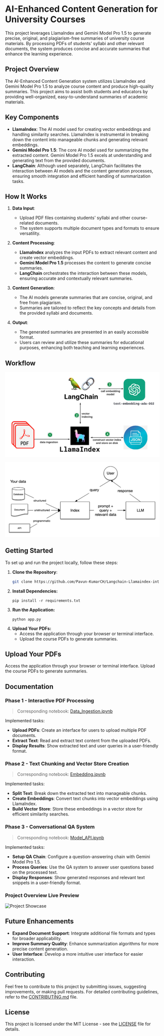 # AI-Enhanced Content Generation for University Courses

This project leverages LlamaIndex and Gemini Model Pro 1.5 to generate precise, original, and plagiarism-free summaries of university course materials. By processing PDFs of students' syllabi and other relevant documents, the system produces concise and accurate summaries that enhance the learning experience.

## Project Overview

The AI-Enhanced Content Generation system utilizes LlamaIndex and Gemini Model Pro 1.5 to analyze course content and produce high-quality summaries. This project aims to assist both students and educators by providing well-organized, easy-to-understand summaries of academic materials.

## Key Components

- **LlamaIndex**: The AI model used for creating vector embeddings and handling similarity searches. LlamaIndex is instrumental in breaking down the content into manageable chunks and generating relevant embeddings.
- **Gemini Model Pro 1.5**: The core AI model used for summarizing the extracted content. Gemini Model Pro 1.5 excels at understanding and generating text from the provided documents.
- **LangChain**: Although used separately, LangChain facilitates the interaction between AI models and the content generation processes, ensuring smooth integration and efficient handling of summarization tasks.

## How It Works

1. **Data Input**:
   - Upload PDF files containing students' syllabi and other course-related documents.
   - The system supports multiple document types and formats to ensure versatility.

2. **Content Processing**:
   - **LlamaIndex** analyzes the input PDFs to extract relevant content and create vector embeddings.
   - **Gemini Model Pro 1.5** processes the content to generate concise summaries.
   - **LangChain** orchestrates the interaction between these models, ensuring accurate and contextually relevant summaries.

3. **Content Generation**:
   - The AI models generate summaries that are concise, original, and free from plagiarism.
   - Summaries are tailored to reflect the key concepts and details from the provided syllabi and documents.

4. **Output**:
   - The generated summaries are presented in an easily accessible format.
   - Users can review and utilize these summaries for educational purposes, enhancing both teaching and learning experiences.

## Workflow

![Workflow Diagram](https://github.com/Pavun-KumarCH/Llama-index-Agent/blob/main/assets/LangChainandLlamaIndex.png)

![Workflow Diagram](https://github.com/Pavun-KumarCH/Llama-index-Agent/blob/main/assets/basic_rag.png)

## Getting Started

To set up and run the project locally, follow these steps:

1. **Clone the Repository**:
   ```bash
   git clone https://github.com/Pavun-KumarCH/Langchain-Llamaindex-integration-with-Gemeni-API.git
3. **Install Dependencies:**
   ```
   pip install -r requirements.txt
4. **Run the Application:**
   ```
   python app.py
5. **Upload Your PDFs:**
   - Access the application through your browser or terminal interface.
   -  Upload the course PDFs to generate summaries.

## Upload Your PDFs

Access the application through your browser or terminal interface. Upload the course PDFs to generate summaries.

## Documentation

### Phase 1 - Interactive PDF Processing
> Corresponding notebook: [Data_Ingestion.ipynb](https://github.com/Pavun-KumarCH/Llama-index-Agent/blob/main/Components/data_ingestion.py)

Implemented tasks:
- **Upload PDFs**: Create an interface for users to upload multiple PDF documents.
- **Extract Text**: Read and extract text content from the uploaded PDFs.
- **Display Results**: Show extracted text and user queries in a user-friendly format.

### Phase 2 - Text Chunking and Vector Store Creation
> Corresponding notebook: [Embedding.ipynb](https://github.com/Pavun-KumarCH/Llama-index-Agent/blob/main/Components/embedding.py)

Implemented tasks:
- **Split Text**: Break down the extracted text into manageable chunks.
- **Create Embeddings**: Convert text chunks into vector embeddings using LlamaIndex.
- **Build Vector Store**: Store these embeddings in a vector store for efficient similarity searches.

### Phase 3 - Conversational QA System
> Corresponding notebook: [Model_API.ipynb](https://github.com/Pavun-KumarCH/Llama-index-Agent/blob/main/Components/model_api.py)

Implemented tasks:
- **Setup QA Chain**: Configure a question-answering chain with Gemini Model Pro 1.5.
- **Process Queries**: Use the QA system to answer user questions based on the processed text.
- **Display Responses**: Show generated responses and relevant text snippets in a user-friendly format.

### Project Overview Live Preview
![Project Showcase](https://github.com/Pavun-KumarCH/Llama-index-Agent/blob/main/assets/showcase.gif)

## Future Enhancements
- **Expand Document Support**: Integrate additional file formats and types for broader applicability.
- **Improve Summary Quality**: Enhance summarization algorithms for more precise content generation.
- **User Interface**: Develop a more intuitive user interface for easier interaction.

## Contributing
Feel free to contribute to this project by submitting issues, suggesting improvements, or making pull requests. For detailed contributing guidelines, refer to the [CONTRIBUTING.md](CONTRIBUTING.md) file.

## License
This project is licensed under the MIT License - see the [LICENSE](LICENSE) file for details.
